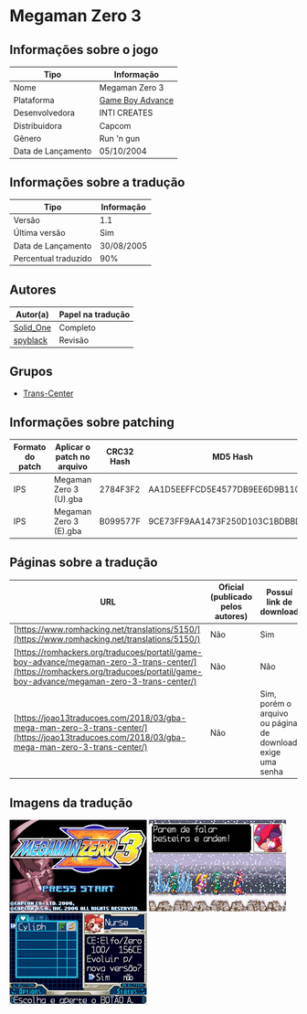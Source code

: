 # Megaman Zero 3

## Informações sobre o jogo

| Tipo | Informação |
| ----------- | ----------- |
| Nome | Megaman Zero 3 |
| Plataforma | [Game Boy Advance](../) |
| Desenvolvedora | INTI CREATES |
| Distribuidora | Capcom |
| Gênero | Run 'n gun |
| Data de Lançamento | 05/10/2004 |

## Informações sobre a tradução

| Tipo | Informação |
| ----------- | ----------- |
| Versão | 1\.1 |
| Última versão | Sim |
| Data de Lançamento | 30/08/2005 |
| Percentual traduzido | 90% |

## Autores

| Autor(a) | Papel na tradução |
| ----------- | ----------- |
| [Solid\_One](../../../autores/solid_one/) | Completo |
| [spyblack](../../../autores/spyblack/) | Revisão |

## Grupos

* [Trans\-Center](../../../grupos/trans-center/)

## Informações sobre patching

| Formato do patch | Aplicar o patch no arquivo | CRC32 Hash | MD5 Hash |
| ----------- | ----------- | ----------- | ----------- |
| IPS | Megaman Zero 3 \(U\)\.gba | 2784F3F2 | AA1D5EEFFCD5E4577DB9EE6D9B1100F9 |
| IPS | Megaman Zero 3 \(E\)\.gba | B099577F | 9CE73FF9AA1473F250D103C1BDBBD738 |

## Páginas sobre a tradução

| URL | Oficial (publicado pelos autores) | Possuí link de download |
| ----------- | ----------- | ----------- |
| [https://www.romhacking.net/translations/5150/](https://www.romhacking.net/translations/5150/) | Não | Sim |
| [https://romhackers.org/traducoes/portatil/game-boy-advance/megaman-zero-3-trans-center/](https://romhackers.org/traducoes/portatil/game-boy-advance/megaman-zero-3-trans-center/) | Não | Não |
| [https://joao13traducoes.com/2018/03/gba-mega-man-zero-3-trans-center/](https://joao13traducoes.com/2018/03/gba-mega-man-zero-3-trans-center/) | Não | Sim, porém o arquivo ou página de download exige uma senha |

## Imagens da tradução

![Imagem de exemplo da tradução 1](1.png)
![Imagem de exemplo da tradução 2](2.png)
![Imagem de exemplo da tradução 3](3.png)